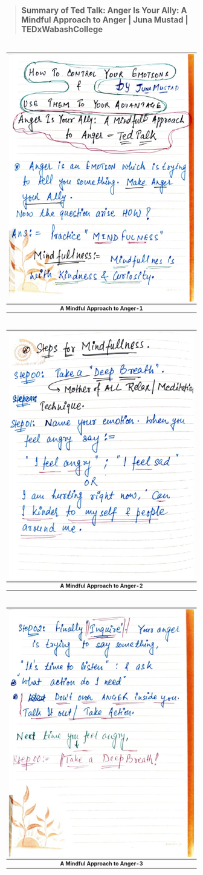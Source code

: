 > ## Summary of Ted Talk: Anger Is Your Ally: A Mindful Approach to Anger | Juna Mustad | TEDxWabashCollege

&nbsp;

| ![anger_ally01](anger_ally01.jpeg) | 
|:--:| 
| **A Mindful Approach to Anger-1** |

&nbsp;

| ![anger_ally02](anger_ally02.jpeg) | 
|:--:| 
| **A Mindful Approach to Anger-2** |

&nbsp;

| ![anger_ally03](anger_ally03.jpeg) | 
|:--:| 
| **A Mindful Approach to Anger-3** |